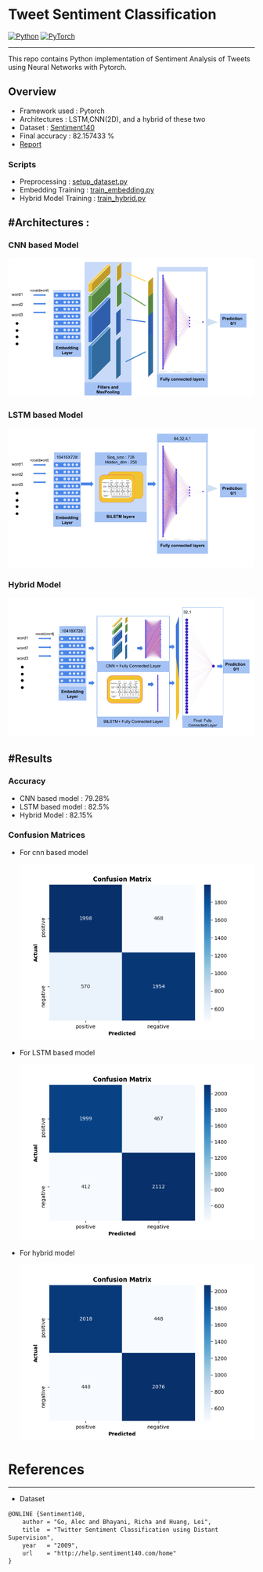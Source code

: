 # Tweet Sentiment Classification

<!--[![forthebadge made-with-python](http://ForTheBadge.com/images/badges/made-with-python.svg)](https://www.python.org/)-->
<!-- for badges visit : https://github.com/alexandresanlim/Badges4-README.md-Profile-->

[![Python](https://img.shields.io/badge/Python-3776AB?style=for-the-badge&logo=python&logoColor=white)](https://www.python.org/)
[![PyTorch](https://img.shields.io/badge/PyTorch-%23EE4C2C.svg?style=for-the-badge&logo=PyTorch&logoColor=white)](https://pytorch.org/)

---

This repo contains Python implementation of Sentiment Analysis of Tweets using Neural Networks with Pytorch.

## Overview

- Framework used : Pytorch
- Architectures : LSTM,CNN(2D), and a hybrid of these two
- Dataset : [Sentiment140](http://help.sentiment140.com/for-students/)
- Final accuracy : 82.157433 %
- [Report](docs/Sentiment_Analysis_Report.pdf)

### Scripts

- Preprocessing : [ setup_dataset.py ](main/setup_dataset.py)
- Embedding Training : [ train_embedding.py ](main/train_embedding.py)
- Hybrid Model Training : [ train_hybrid.py ](main/train_hybrid.py)

## #Architectures :

### CNN based Model

![CNN architecture](docs/cnn_arch.png)

### LSTM based Model

![LSTM architecture](docs/bilstm_arch.png)

### Hybrid Model

![Hybrid Model](docs/hybrid_arch_v2.png)

## #Results

### Accuracy

- CNN based model : 79.28%
- LSTM based model : 82.5%
- Hybrid Model : 82.15%

### Confusion Matrices

- For cnn based model

  ![CNN based model cm](docs/cnn_confusion_matrix.png)

- For LSTM based model

  ![LSTM based model cm](docs/lstm_confusion_matrix.png)

- For hybrid model

  ![Hybrid Model cm](docs/hybrid_confusion_matrix.png)

# References

---

- Dataset

```
@ONLINE {Sentiment140,
    author = "Go, Alec and Bhayani, Richa and Huang, Lei",
    title  = "Twitter Sentiment Classification using Distant Supervision",
    year   = "2009",
    url    = "http://help.sentiment140.com/home"
}
```
